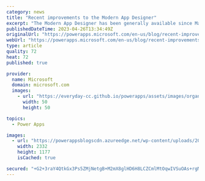 ```yaml
---
category: news
title: "Recent improvements to the Modern App Designer"
excerpt: "The Modern App Designer has been generally available since May 2022, and since then we’ve have been closely monitoring feedback from makers. Therefore, we are pleased to announce the release of a series of significant improvements to improve maker productivity when building in the Modern App Designer."
publishedDateTime: 2023-04-26T13:34:49Z
originalUrl: "https://powerapps.microsoft.com/en-us/blog/recent-improvements-to-the-modern-app-designer/"
webUrl: "https://powerapps.microsoft.com/en-us/blog/recent-improvements-to-the-modern-app-designer/"
type: article
quality: 72
heat: 72
published: true

provider:
  name: Microsoft
  domain: microsoft.com
  images:
    - url: "https://everyday-cc.github.io/powerapps/assets/images/organizations/microsoft.com-50x50.jpg"
      width: 50
      height: 50

topics:
  - Power Apps

images:
  - url: "https://powerappsblogscdn.azureedge.net/wp-content/uploads/2023/04/ImprovedMakerNavigationMAD.gif"
    width: 2332
    height: 1177
    isCached: true

secured: "+G2+3raY4QtkGx3Ps5ZMjNetgB+M2mX8glHD6H8LCZCmlMtOqwIVSuOAs+rgMPH9MkeUZifH03qQwXJXeQ0PBCu8wpYDsd3mrDe1f7pu72AbH28bS/5e/Gvq9NNOvqXeIp53Xn+zOlSXOCkKhI/wVf9rvqxxoz3hGlo1lGJ8MooKxYILoOQn89XEwm1R+qEXSU2Kw52L90aD/T3QWuCDtRSeWJVxEbYxMkG+tYz7/P6hMACYGq/cHXR6EwQE3IJ0ZtCFCgMF1NwBFILr9SwSWK3Q0QyYiB/lqKFaroggDUPTLWJt+/JEKzyLiBlHeMbh8cxLLehIrj4ylKf4g3JqAbkwZTrttVRe8kVkbA3UjyM=;35/TAPYaA/VG+0KK7Hr/1Q=="
---
```


